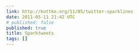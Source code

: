 ```yaml
---
link: http://kottke.org/11/05/twitter-sparklines
date: 2011-05-11 21:42 UTC
# published: false
published: true
title: Sparktweets
tags: []
---
```



